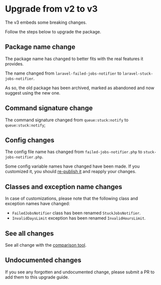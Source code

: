 # Upgrade from v2 to v3

The v3 embeds some breaking changes.

Follow the steps below to upgrade the package.

## Package name change

The package name has changed to better fits with the real features it provides.

The name changed from `laravel-failed-jobs-notifier` to `laravel-stuck-jobs-notifier`.

As so, the old package has been archived, marked as abandoned and now suggest using the new one.

## Command signature change

The command signature changed from `queue:stuck:notify` to `queue:stuck:notify`;

## Config changes

The config file name has changed from `failed-jobs-notifier.php` to `stuck-jobs-notifier.php`.

Some config variable names have changed have been made. If you customized it, you should [re-publish it](../../README.md#configuration) and reapply your changes.

## Classes and exception name changes

In case of customizations, please note that the following class and exception names have changed:
* `FailedJobsNotifier` class has been renamed `StuckJobsNotifier`.
* `InvalidDaysLimit` exception has been renamed `InvalidHoursLimit`.

## See all changes

See all change with the [comparison tool](https://github.com/Okipa/laravel-table/compare/1.5.0...2.0.0).

## Undocumented changes

If you see any forgotten and undocumented change, please submit a PR to add them to this upgrade guide.
